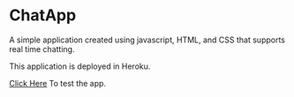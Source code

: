 # ChatApp
A simple application created using javascript, HTML, and CSS that supports real time chatting.

This application is deployed in Heroku.

[Click Here](https://radiant-journey-68647.herokuapp.com/) To test the app.
